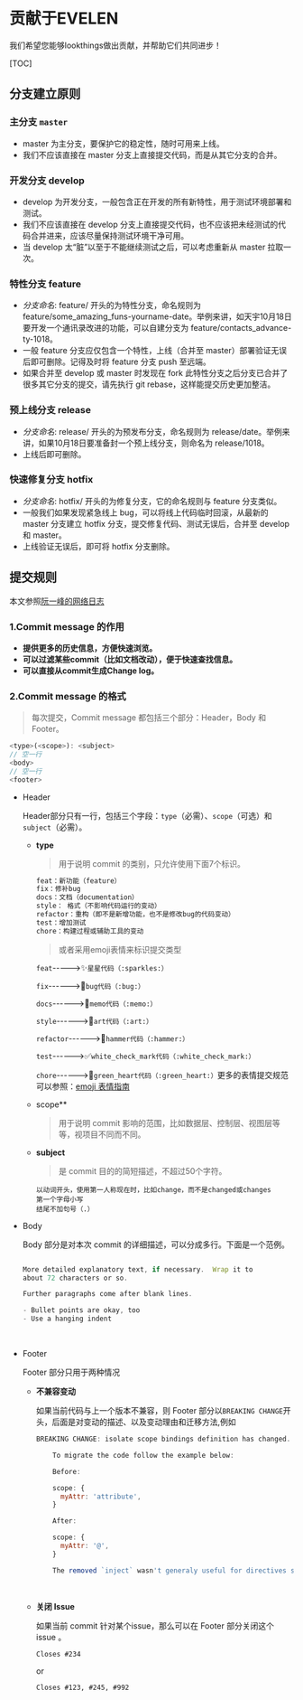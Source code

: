 # 贡献于EVELEN
我们希望您能够lookthings做出贡献，并帮助它们共同进步！

[TOC]

## 分支建立原则

### 主分支 `master`

- master 为主分支，要保护它的稳定性，随时可用来上线。
- 我们不应该直接在 master 分支上直接提交代码，而是从其它分支的合并。

### 开发分支 develop

- develop 为开发分支，一般包含正在开发的所有新特性，用于测试环境部署和测试。
- 我们不应该直接在 develop 分支上直接提交代码，也不应该把未经测试的代码合并进来，应该尽量保持测试环境干净可用。
- 当 develop 太“脏”以至于不能继续测试之后，可以考虑重新从 master 拉取一次。

### 特性分支 feature

- _分支命名_: feature/ 开头的为特性分支，命名规则为 feature/some_amazing_funs-yourname-date。举例来讲，如天宇10月18日要开发一个通讯录改进的功能，可以自建分支为 feature/contacts_advance-ty-1018。
- 一般 feature 分支应仅包含一个特性，上线（合并至 master）部署验证无误后即可删除。记得及时将 feature 分支 push 至远端。
- 如果合并至 develop 或 master 时发现在 fork 此特性分支之后分支已合并了很多其它分支的提交，请先执行 git rebase，这样能提交历史更加整洁。

### 预上线分支 release
- _分支命名_: release/ 开头的为预发布分支，命名规则为 release/date。举例来讲，如果10月18日要准备封一个预上线分支，则命名为 release/1018。
- 上线后即可删除。

### 快速修复分支 hotfix
- _分支命名_: hotfix/ 开头的为修复分支，它的命名规则与 feature 分支类似。
- 一般我们如果发现紧急线上 bug，可以将线上代码临时回滚，从最新的 master 分支建立 hotfix 分支，提交修复代码、测试无误后，合并至 develop 和 master。
- 上线验证无误后，即可将 hotfix 分支删除。

## 提交规则

本文参照[阮一峰的网络日志](http://www.ruanyifeng.com/blog/2016/01/commit_message_change_log.html)

### 1.Commit message 的作用

- **提供更多的历史信息，方便快速浏览。**
- **可以过滤某些commit（比如文档改动），便于快速查找信息。**
- **可以直接从commit生成Change log。**

### 2.Commit message 的格式

> 每次提交，Commit message 都包括三个部分：Header，Body 和 Footer。

```javascript
<type>(<scope>): <subject>
// 空一行
<body>
// 空一行
<footer>
```

- Header

  Header部分只有一行，包括三个字段：`type`（必需）、`scope`（可选）和`subject`（必需）。

  - **type**

    > 用于说明 commit 的类别，只允许使用下面7个标识。
    ```html
    feat：新功能（feature）
    fix：修补bug
    docs：文档（documentation）
    style： 格式（不影响代码运行的变动）
    refactor：重构（即不是新增功能，也不是修改bug的代码变动）
    test：增加测试
    chore：构建过程或辅助工具的变动
    ```
    > 或者采用emoji表情来标识提交类型

    `feat`----->:sparkles:`星星代码（:sparkles:）`

    `fix`------>:bug:`bug代码（:bug:）`

    `docs`------>:memo:`memo代码（:memo:）`

    `style`------>:art:`art代码（:art:）`

    `refactor`------>:hammer:`hammer代码（:hammer:）`

    `test`------>:white_check_mark:`white_check_mark代码（:white_check_mark:）`

    `chore`------>:green_heart:`green_heart代码（:green_heart:）`
    ​
    更多的表情提交规范可以参照：[emoji 表情指南](http://www.techug.com/post/github-emoji-usage-tips.html)
  - scope**

    > 用于说明 commit 影响的范围，比如数据层、控制层、视图层等等，视项目不同而不同。

  - **subject**

    > 是 commit 目的的简短描述，不超过50个字符。

    ```
    以动词开头，使用第一人称现在时，比如change，而不是changed或changes
    第一个字母小写
    结尾不加句号（.）
    ```

- Body

  Body 部分是对本次 commit 的详细描述，可以分成多行。下面是一个范例。

  ```javascript

  More detailed explanatory text, if necessary.  Wrap it to 
  about 72 characters or so. 

  Further paragraphs come after blank lines.

  - Bullet points are okay, too
  - Use a hanging indent
  ```

  ​

- Footer 

  Footer 部分只用于两种情况

  - **不兼容变动**

    如果当前代码与上一个版本不兼容，则 Footer 部分以`BREAKING CHANGE`开头，后面是对变动的描述、以及变动理由和迁移方法,例如

    ```javascript
    BREAKING CHANGE: isolate scope bindings definition has changed.

        To migrate the code follow the example below:

        Before:

        scope: {
          myAttr: 'attribute',
        }

        After:

        scope: {
          myAttr: '@',
        }

        The removed `inject` wasn't generaly useful for directives so there should be no code using it.
    ```

    ​

  - **关闭 Issue**

    如果当前 commit 针对某个issue，那么可以在 Footer 部分关闭这个 issue 。

    ```
    Closes #234
    ```

    or

    ```
    Closes #123, #245, #992
    ```

    ​
